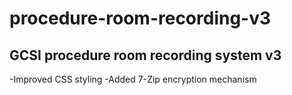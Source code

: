 # procedure-room-recording-v3
## GCSI procedure room recording system v3
-Improved CSS styling
-Added 7-Zip encryption mechanism
